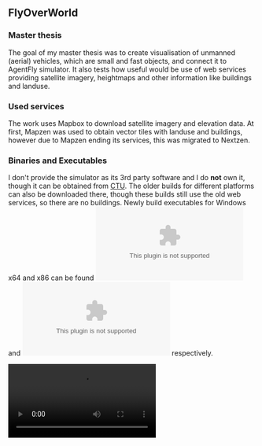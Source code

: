 ## FlyOverWorld
### Master thesis
The goal of my master thesis was to create visualisation of unmanned (aerial) vehicles, which are small and fast objects, and connect it to AgentFly simulator. It also tests how useful would be use of web services providing satellite imagery, heightmaps and other information like buildings and landuse.

### Used services
The work uses Mapbox to download satellite imagery and elevation data. At first, Mapzen was used to obtain vector tiles with landuse and buildings, however due to Mapzen ending its services, this was migrated to Nextzen.

### Binaries and Executables
I don't provide the simulator as its 3rd party software and I do **not** own it, though it can be obtained from [CTU](https://dspace.cvut.cz/handle/10467/68616?show=full). The older builds for different platforms can also be downloaded there, though these builds still use the old web services, so there are no buildings. Newly build executables for Windows x64 and x86 can be found ![here](http://janovrom.ddns.net/janovrom/FlyOverWorld/blob/0b37d6be97784cf6b5288b37c2519219a8d5a266/Build/win-x64.zip) and ![here](http://janovrom.ddns.net/janovrom/FlyOverWorld/blob/0b37d6be97784cf6b5288b37c2519219a8d5a266/Build/win-x86.zip) respectively.


![](http://janovrom.ddns.net/janovrom/FlyOverWorld/raw/ee1488df3524e207e899d10752bd9dcdf5972162/Media/demo1.mp4)